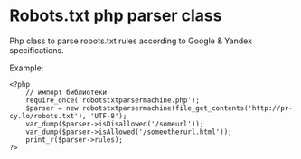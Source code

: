 Robots.txt php parser class
=====================

Php class to parse robots.txt rules according to Google & Yandex specifications.

Example:
````
<?php
	// импорт библиотеки
	require_once('robotstxtparsermachine.php');
	$parser = new robotstxtparsermachine(file_get_contents('http://pr-cy.lo/robots.txt'), 'UTF-8');
	var_dump($parser->isDisallowed('/someurl'));
	var_dump($parser->isAllowed('/someotherurl.html'));
	print_r($parser->rules);
?>
````
